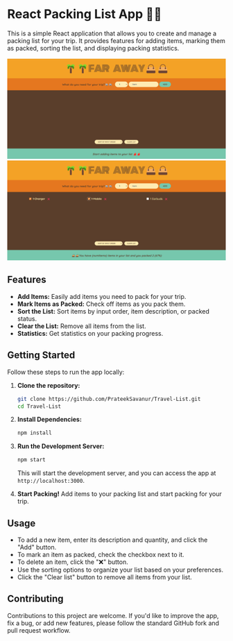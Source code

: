 # React Packing List App 🌴👜

This is a simple React application that allows you to create and manage a packing list for your trip. It provides features for adding items, marking them as packed, sorting the list, and displaying packing statistics.

![App Screenshot](./public/1.png)
![App Screenshot](./public/2.png)

## Features

- **Add Items:** Easily add items you need to pack for your trip.
- **Mark Items as Packed:** Check off items as you pack them.
- **Sort the List:** Sort items by input order, item description, or packed status.
- **Clear the List:** Remove all items from the list.
- **Statistics:** Get statistics on your packing progress.

## Getting Started

Follow these steps to run the app locally:

1. **Clone the repository:**

   ```bash
   git clone https://github.com/PrateekSavanur/Travel-List.git
   cd Travel-List
   ```

2. **Install Dependencies:**

   ```bash
   npm install
   ```

3. **Run the Development Server:**

   ```bash
   npm start
   ```

   This will start the development server, and you can access the app at `http://localhost:3000`.

4. **Start Packing!** Add items to your packing list and start packing for your trip.

## Usage

- To add a new item, enter its description and quantity, and click the "Add" button.
- To mark an item as packed, check the checkbox next to it.
- To delete an item, click the "❌" button.
- Use the sorting options to organize your list based on your preferences.
- Click the "Clear list" button to remove all items from your list.

## Contributing

Contributions to this project are welcome. If you'd like to improve the app, fix a bug, or add new features, please follow the standard GitHub fork and pull request workflow.
